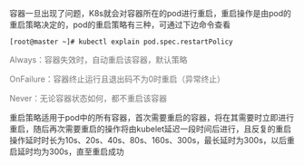 <font style="color:rgb(51, 51, 51);">容器一旦出现了问题，K8s就会对容器所在的pod进行重启，重启操作是由pod的重启策略决定的，pod的重启策略有三种，可通过下边命令查看</font>

```plain
[root@master ~]# kubectl explain pod.spec.restartPolicy
```

<font style="color:rgb(119, 119, 119);">Always：容器失效时，自动重启该容器，默认策略</font>

<font style="color:rgb(119, 119, 119);">OnFailure：容器终止运行且退出码不为0时重启（异常终止）</font>

<font style="color:rgb(119, 119, 119);">Never：无论容器状态如何，都不重启该容器</font>

<font style="color:rgb(51, 51, 51);">重启策略适用于pod中的所有容器，首次需要重启的容器，将在其需要时立即进行重启，随后再次需要重启的操作将由kubelet延迟一段时间后进行，且反复的重启操作延时时长为10s、20s、40s、80s、160s、300s，最长延时为300s，以后重启延时均为300s，直至重启成功</font>

